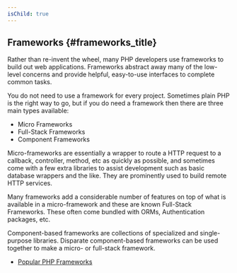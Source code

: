 ```yaml
---
isChild: true
---
```


## Frameworks {#frameworks_title}

Rather than re-invent the wheel, many PHP developers use frameworks to build out web applications. Frameworks abstract away many of the low-level concerns and provide helpful, easy-to-use interfaces to complete common tasks.

You do not need to use a framework for every project. Sometimes plain PHP is the right way to go, but if you do need a framework then there are three main types available:

* Micro Frameworks
* Full-Stack Frameworks
* Component Frameworks

Micro-frameworks are essentially a  wrapper to route a HTTP request to a callback, controller, method, etc as quickly as possible, and sometimes come with a few extra libraries to assist development such as basic database wrappers and the like. They are prominently used 
to build remote HTTP services.

Many frameworks add a considerable number of features on top of what is available in a micro-framework and these are known Full-Stack 
Frameworks. These often come bundled with ORMs, Authentication packages, etc.

Component-based frameworks are collections of specialized and single-purpose libraries. Disparate component-based frameworks can be used together to make a micro- or full-stack framework.

* [Popular PHP Frameworks](https://github.com/codeguy/php-the-right-way/wiki/Frameworks)